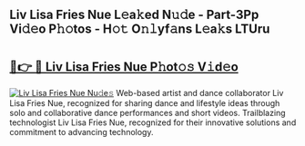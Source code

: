 ## Liv Lisa Fries Nue L𝚎a𝚔ed N𝚞𝚍e - Part-3Pp Vi𝚍𝚎o P𝚑𝚘tos - H𝚘𝚝 O𝚗𝚕yf𝚊ns L𝚎a𝚔s LTUru

# <h2><a href="http://kfblar.oniu.top/?m=Liv+Lisa+Fries+Nue">🔗👉 🔴 Liv Lisa Fries Nue P𝚑ot𝚘𝚜 V𝚒d𝚎o</a></h2>

[![Liv Lisa Fries Nue Nu𝚍e𝚜](https://i.imgur.com/0qMVB7G.gif)](http://kfblar.oniu.top/?m=Liv+Lisa+Fries+Nue)
Web-based artist and dance collaborator Liv Lisa Fries Nue, recognized for sharing dance and lifestyle ideas through solo and collaborative dance performances and short videos. Trailblazing technologist Liv Lisa Fries Nue, recognized for their innovative solutions and commitment to advancing technology.  
